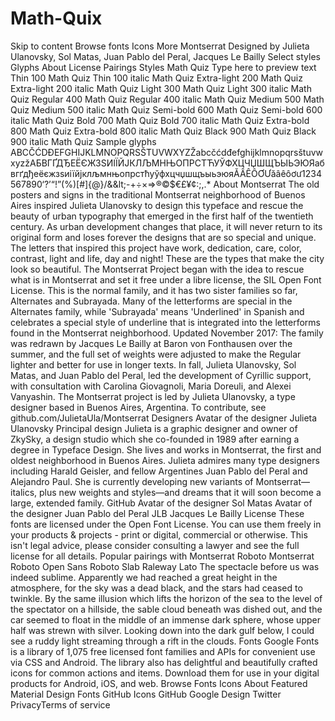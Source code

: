 # Math-Quix
 Skip to content Browse fonts Icons More Montserrat Designed by Julieta Ulanovsky, Sol Matas, Juan Pablo del Peral, Jacques Le Bailly  Select styles Glyphs About License Pairings Styles Math Quiz Type here to preview text Thin 100 Math Quiz Thin 100 italic Math Quiz Extra-light 200 Math Quiz Extra-light 200 italic Math Quiz Light 300 Math Quiz Light 300 italic Math Quiz Regular 400 Math Quiz Regular 400 italic Math Quiz Medium 500 Math Quiz Medium 500 italic Math Quiz Semi-bold 600 Math Quiz Semi-bold 600 italic Math Quiz Bold 700 Math Quiz Bold 700 italic Math Quiz Extra-bold 800 Math Quiz Extra-bold 800 italic Math Quiz Black 900 Math Quiz Black 900 italic Math Quiz Sample glyphs ABCČĆDĐEFGHIJKLMNOPQRSŠTUVWXYZŽabcčćdđefghijklmnopqrsštuvwxyzžАБВГҐДЂЕЁЄЖЗЅИІЇЙЈКЛЉМНЊОПРСТЋУЎФХЦЧЏШЩЪЫЬЭЮЯабвгґдђеёєжзѕиіїйјклљмнњопрстћуўфхцчџшщъыьэюяĂÂÊÔƠƯăâêôơư1234567890‘?’“!”(%)[#]{@}/&amp;\&lt;-+÷×=>®©$€£¥¢:;,.* About Montserrat The old posters and signs in the traditional Montserrat neighborhood of Buenos Aires inspired Julieta Ulanovsky to design this typeface and rescue the beauty of urban typography that emerged in the first half of the twentieth century. As urban development changes that place, it will never return to its original form and loses forever the designs that are so special and unique. The letters that inspired this project have work, dedication, care, color, contrast, light and life, day and night! These are the types that make the city look so beautiful. The Montserrat Project began with the idea to rescue what is in Montserrat and set it free under a libre license, the SIL Open Font License.  This is the normal family, and it has two sister families so far, Alternates and Subrayada. Many of the letterforms are special in the Alternates family, while 'Subrayada' means 'Underlined' in Spanish and celebrates a special style of underline that is integrated into the letterforms found in the Montserrat neighborhood.  Updated November 2017: The family was redrawn by Jacques Le Bailly at Baron von Fonthausen over the summer, and the full set of weights were adjusted to make the Regular lighter and better for use in longer texts. In fall, Julieta Ulanovsky, Sol Matas, and Juan Pablo del Peral, led the development of Cyrillic support, with consultation with Carolina Giovagnoli, Maria Doreuli, and Alexei Vanyashin.  The Montserrat project is led by Julieta Ulanovsky, a type designer based in Buenos Aires, Argentina. To contribute, see github.com/JulietaUla/Montserrat  Designers Avatar of the designer Julieta Ulanovsky  Principal design  Julieta is a graphic designer and owner of ZkySky, a design studio which she co-founded in 1989 after earning a degree in Typeface Design. She lives and works in Montserrat, the first and oldest neighborhood in Buenos Aires. Julieta admires many type designers including Harald Geisler, and fellow Argentines Juan Pablo del Peral and Alejandro Paul. She is currently developing new variants of Montserrat—italics, plus new weights and styles—and dreams that it will soon become a large, extended family.  GitHub  Avatar of the designer Sol Matas  Avatar of the designer Juan Pablo del Peral  JLB Jacques Le Bailly  License These fonts are licensed under the Open Font License.  You can use them freely in your products &amp; projects - print or digital, commercial or otherwise.  This isn't legal advice, please consider consulting a lawyer and see the full license for all details.  Popular pairings with Montserrat  Roboto Montserrat Roboto  Open Sans  Roboto Slab  Raleway  Lato The spectacle before us was indeed sublime.  Apparently we had reached a great height in the atmosphere, for the sky was a dead black, and the stars had ceased to twinkle. By the same illusion which lifts the horizon of the sea to the level of the spectator on a hillside, the sable cloud beneath was dished out, and the car seemed to float in the middle of an immense dark sphere, whose upper half was strewn with silver. Looking down into the dark gulf below, I could see a ruddy light streaming through a rift in the clouds.    Fonts Google Fonts is a library of 1,075 free licensed font families and APIs for convenient use via CSS and Android. The library also has delightful and beautifully crafted icons for common actions and items. Download them for use in your digital products for Android, iOS, and web.  Browse Fonts Icons About Featured Material Design Fonts GitHub Icons GitHub Google Design Twitter PrivacyTerms of service
